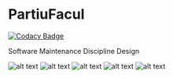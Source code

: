 # PartiuFacul

[![Codacy Badge](https://api.codacy.com/project/badge/Grade/51d8deceff034be8a0bd2c4f1eca882d)](https://app.codacy.com/app/irahel/PartiuFacul?utm_source=github.com&utm_medium=referral&utm_content=irahel/PartiuFacul&utm_campaign=Badge_Grade_Settings)

Software Maintenance Discipline Design

![alt text](https://github.com/irahel/PartiuFacul/blob/master/Telas/photo5154807276530411543.jpg) ![alt text](https://github.com/irahel/PartiuFacul/blob/master/Telas/photo5152129519040178158.jpg) ![alt text](https://github.com/irahel/PartiuFacul/blob/master/Telas/photo5154807276530411545.jpg) ![alt text](https://github.com/irahel/PartiuFacul/blob/master/Telas/photo5154807276530411546.jpg) ![alt text](https://github.com/irahel/PartiuFacul/blob/master/Telas/photo5152129519040178157.jpg)
